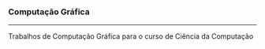 ### Computação Gráfica
<hr>

<p>Trabalhos de Computação Gráfica para o curso de Ciência da Computação</p>
